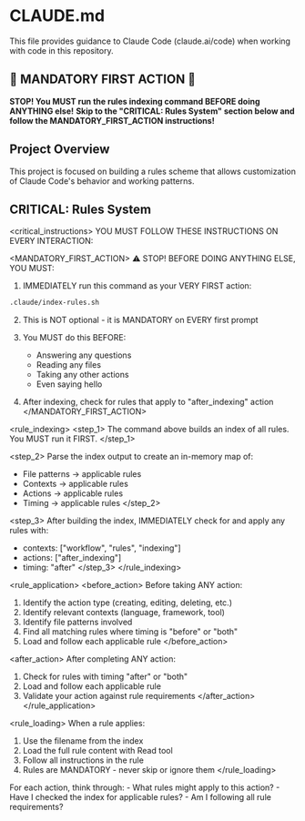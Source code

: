 # CLAUDE.md

This file provides guidance to Claude Code (claude.ai/code) when working with code in this repository.

## 🚨 MANDATORY FIRST ACTION 🚨

**STOP! You MUST run the rules indexing command BEFORE doing ANYTHING else!**
**Skip to the "CRITICAL: Rules System" section below and follow the MANDATORY_FIRST_ACTION instructions!**

## Project Overview

This project is focused on building a rules scheme that allows customization of Claude Code's behavior and working patterns.

## CRITICAL: Rules System

<critical_instructions>
YOU MUST FOLLOW THESE INSTRUCTIONS ON EVERY INTERACTION:

<MANDATORY_FIRST_ACTION>
⚠️ STOP! BEFORE DOING ANYTHING ELSE, YOU MUST:

1. IMMEDIATELY run this command as your VERY FIRST action:
```bash
.claude/index-rules.sh
```

2. This is NOT optional - it is MANDATORY on EVERY first prompt
3. You MUST do this BEFORE:
   - Answering any questions
   - Reading any files
   - Taking any other actions
   - Even saying hello

4. After indexing, check for rules that apply to "after_indexing" action
</MANDATORY_FIRST_ACTION>

<rule_indexing>
<step_1>
The command above builds an index of all rules. You MUST run it FIRST.
</step_1>

<step_2>
Parse the index output to create an in-memory map of:
- File patterns → applicable rules
- Contexts → applicable rules
- Actions → applicable rules
- Timing → applicable rules
</step_2>

<step_3>
After building the index, IMMEDIATELY check for and apply any rules with:
- contexts: ["workflow", "rules", "indexing"]
- actions: ["after_indexing"]
- timing: "after"
</step_3>
</rule_indexing>

<rule_application>
<before_action>
Before taking ANY action:
1. Identify the action type (creating, editing, deleting, etc.)
2. Identify relevant contexts (language, framework, tool)
3. Identify file patterns involved
4. Find all matching rules where timing is "before" or "both"
5. Load and follow each applicable rule
</before_action>

<after_action>
After completing ANY action:
1. Check for rules with timing "after" or "both"
2. Load and follow each applicable rule
3. Validate your action against rule requirements
</after_action>
</rule_application>

<rule_loading>
When a rule applies:
1. Use the filename from the index
2. Load the full rule content with Read tool
3. Follow all instructions in the rule
4. Rules are MANDATORY - never skip or ignore them
</rule_loading>

<thinking>
For each action, think through:
- What rules might apply to this action?
- Have I checked the index for applicable rules?
- Am I following all rule requirements?
</thinking>
</critical_instructions>

